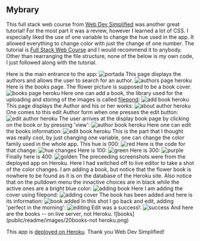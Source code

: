 ## Mybrary

This full stack web course from [Web Dev Simplified](https://www.youtube.com/channel/UCFbNIlppjAuEX4znoulh0Cw) was another great tutorial! For the most part it was a review, however I learned a lot of CSS. I especially liked the use of one variable to change the hue used in the app. It allowed everything to change color with just the change of one number. The tutorial is [Full Stack Web Course](https://www.youtube.com/watch?v=qj2oDkvc4dQ&list=PLZlA0Gpn_vH9xx-RRVNG187ETT2ekWFsq&index=32&t=0s) and I would recommend it to anybody. Other than rearranging the file structure, none of the below is my own code, I just followed along with the tutorial.

Here is the main entrance to the app:
![portada](public/readme/images/1portada.png)
This page displays the authors and allows the user to search for an author.
![authors page heroku](public/readme/images/2authors.png)
Here is the books page. The flower picture is supposed to be a book cover.
![books page heroku](public/readme/images/3books.png)
Here one can add a book, the  library used  for the uploading and storing of the images is called [filepond](https://pqina.nl/filepond/):
![add book heroku](public/readme/images/4addbook.png)
This page displays the Author and his or her works:
![about author heroku](public/readme/images/5about-author.png)
One comes to this edit Author form when one presses the edit button:
![edit author heroku](public/readme/images/6edit-author.png)
The user arrives at the display book page by clicking on the book or by pressing 'view':
![author book heroku](public/readme/images/7book-by-author.png)
Here one can edit the books information:
![edit book heroku](public/readme/images/8edit-book.png)
This is the part that I thought was really cool, by just changing one variable, one can change the color family used in the whole app.
This hue is 000:
![red](public/readme/images/9hue000.png)
Here is the code for that change:
![hue changes](public/readme/images/10var-change-hue.png)
Here is 100:
![green](public/readme/images/11hue100.png)
Here is 300:
![purple](public/readme/images/12hue300.png)
Finally here is 400:
![golden](public/readme/images/13hue400.png)
The preceeding screenshots were from the deployed app on Heroku. Here I had switched off to live editor to take a shot of the color changes. I am adding a book, but notice that the flower book is nowhere to be found as it is on the database of the Heroku site. Also notice that on the pulldown menu the innactive choices are in black while the active ones are a bright blue color:
![adding book](public/readme/images/14addbook-author.png)
Here I am adding the cover using filepond:
![adding cover](public/readme/images/15addbook-cover.png)
The book has been added and here is its information:
![book added](public/readme/images/16book-added.png)
In this shot I go back and edit, adding 'perfect in the morning':
![editing](public/readme/images/17addbook-edit.png)
Edit was a success!:
![success](public/readme/images/18bookedited.png)
And here are the books -- on live server, not Heroku.
![books](public/readme/images/20books-not heroku.png)

This app is [deployed on Heroku](https://marco-mybrary.herokuapp.com/). Thank you Web Dev Simplified!